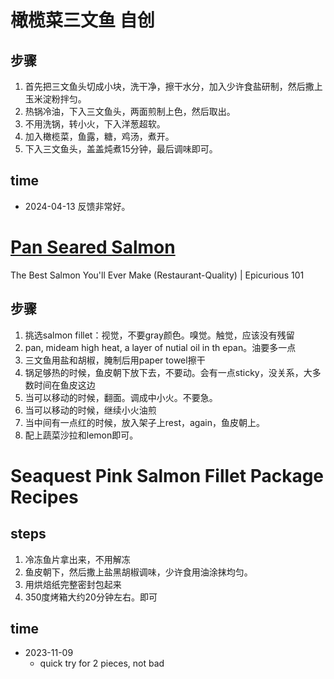 # 橄榄菜三文鱼 自创

## 步骤
1. 首先把三文鱼头切成小块，洗干净，擦干水分，加入少许食盐研制，然后撒上玉米淀粉拌匀。
2. 热锅冷油，下入三文鱼头，两面煎制上色，然后取出。
3. 不用洗锅，转小火，下入洋葱超软。
4. 加入橄榄菜，鱼露，糖，鸡汤，煮开。
5. 下入三文鱼头，盖盖炖煮15分钟，最后调味即可。

## time
- 2024-04-13 反馈非常好。


# [Pan Seared Salmon](https://www.youtube.com/watch?v=mxa-4hN1-qM)

The Best Salmon You'll Ever Make (Restaurant-Quality) | Epicurious 101

## 步骤
1. 挑选salmon fillet：视觉，不要gray颜色。嗅觉。触觉，应该没有残留
2. pan, mideam high heat, a layer of nutial oil in th epan。油要多一点
3. 三文鱼用盐和胡椒，腌制后用paper towel擦干
4. 锅足够热的时候，鱼皮朝下放下去，不要动。会有一点sticky，没关系，大多数时间在鱼皮这边
5. 当可以移动的时候，翻面。调成中小火。不要急。
6. 当可以移动的时候，继续小火油煎
7. 当中间有一点红的时候，放入架子上rest，again，鱼皮朝上。
8. 配上蔬菜沙拉和lemon即可。

# Seaquest Pink Salmon Fillet Package Recipes

## steps
1. 冷冻鱼片拿出来，不用解冻
2. 鱼皮朝下，然后撒上盐黑胡椒调味，少许食用油涂抹均匀。
3. 用烘焙纸完整密封包起来
4. 350度烤箱大约20分钟左右。即可

## time
- 2023-11-09
  - quick try for 2 pieces, not bad


